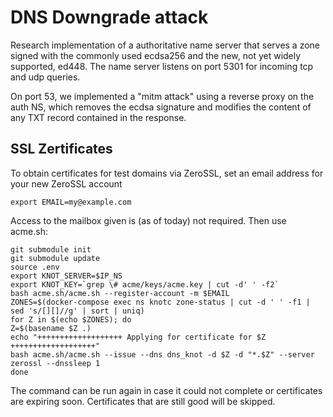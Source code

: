 # DNS Downgrade attack

Research implementation of a authoritative name server that serves a zone signed with the commonly used ecdsa256 and
the new, not yet widely supported, ed448.
The name server listens on port 5301 for incoming tcp and udp queries.

On port 53, we implemented a "mitm attack" using a reverse proxy on the auth NS, which removes the ecdsa signature
and modifies the content of any TXT record contained in the response.

## SSL Zertificates

To obtain certificates for test domains via ZeroSSL, set an email address for your new ZeroSSL account

```shell
export EMAIL=my@example.com
```

Access to the mailbox given is (as of today) not required.
Then use acme.sh:

```shell
git submodule init
git submodule update
source .env
export KNOT_SERVER=$IP_NS
export KNOT_KEY=`grep \# acme/keys/acme.key | cut -d' ' -f2`
bash acme.sh/acme.sh --register-account -m $EMAIL
ZONES=$(docker-compose exec ns knotc zone-status | cut -d ' ' -f1 | sed 's/[][]//g' | sort | uniq)
for Z in $(echo $ZONES); do
Z=$(basename $Z .)
echo "+++++++++++++++++++ Applying for certificate for $Z +++++++++++++++++++"
bash acme.sh/acme.sh --issue --dns dns_knot -d $Z -d "*.$Z" --server zerossl --dnssleep 1
done
```

The command can be run again in case it could not complete or certificates are expiring soon.
Certificates that are still good will be skipped.
